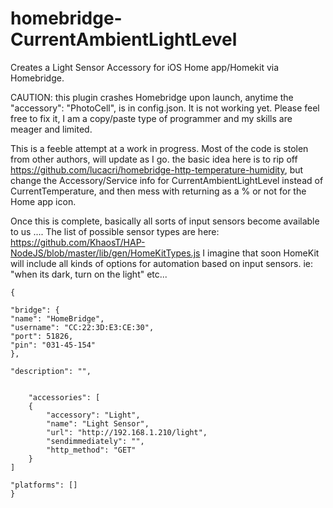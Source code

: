 # homebridge-CurrentAmbientLightLevel
Creates a Light Sensor Accessory for iOS Home app/Homekit via Homebridge.

CAUTION: this plugin crashes Homebridge upon launch, anytime the  "accessory": "PhotoCell", is in config.json.  It is not working yet.  Please feel free to fix it, I am a copy/paste type of programmer and my skills are meager and limited.


This is a feeble attempt at a work in progress.  Most of the code is stolen from other authors, will update as I go.
the basic idea here is to rip off https://github.com/lucacri/homebridge-http-temperature-humidity, but change the Accessory/Service info for CurrentAmbientLightLevel instead of CurrentTemperature, and then mess with returning as a % or not for the Home app icon.

Once this is complete, basically all sorts of input sensors become available to us ....
The list of possible sensor types are here: https://github.com/KhaosT/HAP-NodeJS/blob/master/lib/gen/HomeKitTypes.js
I imagine that soon HomeKit will include all kinds of options for automation based on input sensors. 
ie: "when its dark, turn on the light"  etc...


    {

    "bridge": {
    "name": "HomeBridge",
    "username": "CC:22:3D:E3:CE:30",
    "port": 51826,
    "pin": "031-45-154"
    },

    "description": "",


        "accessories": [
        {
            "accessory": "Light",
            "name": "Light Sensor",
            "url": "http://192.168.1.210/light",
            "sendimmediately": "",
            "http_method": "GET"
        }
    ]

    "platforms": []
    }
